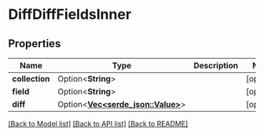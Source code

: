 # DiffDiffFieldsInner

## Properties

Name | Type | Description | Notes
------------ | ------------- | ------------- | -------------
**collection** | Option<**String**> |  | [optional]
**field** | Option<**String**> |  | [optional]
**diff** | Option<[**Vec<serde_json::Value>**](serde_json::Value.md)> |  | [optional]

[[Back to Model list]](../README.md#documentation-for-models) [[Back to API list]](../README.md#documentation-for-api-endpoints) [[Back to README]](../README.md)


